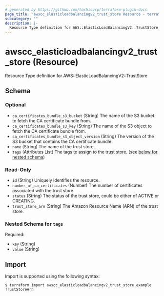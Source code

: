 ```yaml
---
# generated by https://github.com/hashicorp/terraform-plugin-docs
page_title: "awscc_elasticloadbalancingv2_trust_store Resource - terraform-provider-awscc"
subcategory: ""
description: |-
  Resource Type definition for AWS::ElasticLoadBalancingV2::TrustStore
---
```


# awscc_elasticloadbalancingv2_trust_store (Resource)

Resource Type definition for AWS::ElasticLoadBalancingV2::TrustStore



<!-- schema generated by tfplugindocs -->
## Schema

### Optional

- `ca_certificates_bundle_s3_bucket` (String) The name of the S3 bucket to fetch the CA certificate bundle from.
- `ca_certificates_bundle_s3_key` (String) The name of the S3 object to fetch the CA certificate bundle from.
- `ca_certificates_bundle_s3_object_version` (String) The version of the S3 bucket that contains the CA certificate bundle.
- `name` (String) The name of the trust store.
- `tags` (Attributes List) The tags to assign to the trust store. (see [below for nested schema](#nestedatt--tags))

### Read-Only

- `id` (String) Uniquely identifies the resource.
- `number_of_ca_certificates` (Number) The number of certificates associated with the trust store.
- `status` (String) The status of the trust store, could be either of ACTIVE or CREATING.
- `trust_store_arn` (String) The Amazon Resource Name (ARN) of the trust store.

<a id="nestedatt--tags"></a>
### Nested Schema for `tags`

Required:

- `key` (String)
- `value` (String)

## Import

Import is supported using the following syntax:

```shell
$ terraform import awscc_elasticloadbalancingv2_trust_store.example TrustStoreArn
```
